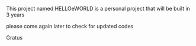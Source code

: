 This project named HELLOeWORLD is a personal project that will be built in  3 years

please come again later to check for updated codes

Gratus
